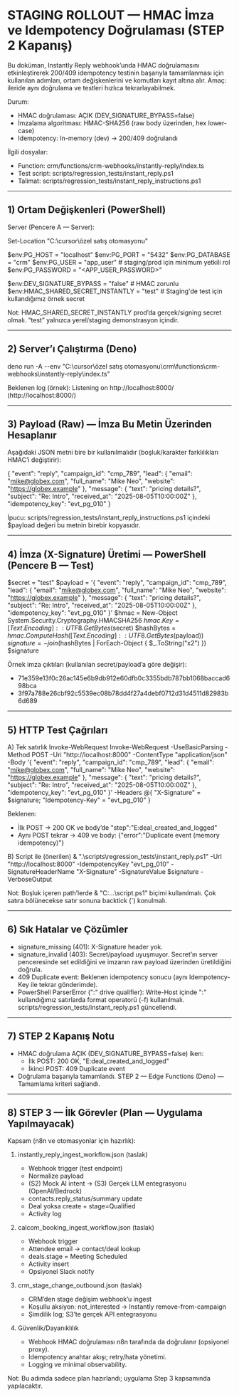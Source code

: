 # STAGING ROLLOUT — HMAC İmza ve Idempotency Doğrulaması (STEP 2 Kapanış)

Bu doküman, Instantly Reply webhook’unda HMAC doğrulamasını etkinleştirerek 200/409 idempotency testinin başarıyla tamamlanması için kullanılan adımları, ortam değişkenlerini ve komutları kayıt altına alır. Amaç: ileride aynı doğrulama ve testleri hızlıca tekrarlayabilmek.

Durum:
- HMAC doğrulaması: AÇIK (DEV_SIGNATURE_BYPASS=false)
- İmzalama algoritması: HMAC-SHA256 (raw body üzerinden, hex lower-case)
- Idempotency: In-memory (dev) → 200/409 doğrulandı

İlgili dosyalar:
- Function: crm/functions/crm-webhooks/instantly-reply/index.ts
- Test script: scripts/regression_tests/instant_reply.ps1
- Talimat: scripts/regression_tests/instant_reply_instructions.ps1

---

## 1) Ortam Değişkenleri (PowerShell)

Server (Pencere A — Server):

Set-Location "C:\cursor\özel satış otomasyonu"

$env:PG_HOST = "localhost"
$env:PG_PORT = "5432"
$env:PG_DATABASE = "crm"
$env:PG_USER = "app_user"          # staging/prod için minimum yetkili rol
$env:PG_PASSWORD = "<APP_USER_PASSWORD>"

$env:DEV_SIGNATURE_BYPASS = "false" # HMAC zorunlu
$env:HMAC_SHARED_SECRET_INSTANTLY = "test" # Staging'de test için kullandığımız örnek secret

Not: HMAC_SHARED_SECRET_INSTANTLY prod’da gerçek/signing secret olmalı. “test” yalnızca yerel/staging demonstrasyon içindir.

---

## 2) Server’ı Çalıştırma (Deno)

deno run -A --env "C:\cursor\özel satış otomasyonu\crm\functions\crm-webhooks\instantly-reply\index.ts"

Beklenen log (örnek):
Listening on http://localhost:8000/ (http://localhost:8000/)

---

## 3) Payload (Raw) — İmza Bu Metin Üzerinden Hesaplanır

Aşağıdaki JSON metni bire bir kullanılmalıdır (boşluk/karakter farklılıkları HMAC’i değiştirir):

{ "event": "reply", "campaign_id": "cmp_789", "lead": { "email": "mike@globex.com", "full_name": "Mike Neo", "website": "https://globex.example" }, "message": { "text": "pricing details?", "subject": "Re: Intro", "received_at": "2025-08-05T10:00:00Z" }, "idempotency_key": "evt_pg_010" }

İpucu: scripts/regression_tests/instant_reply_instructions.ps1 içindeki $payload değeri bu metnin birebir kopyasıdır.

---

## 4) İmza (X-Signature) Üretimi — PowerShell (Pencere B — Test)

$secret = "test"
$payload = '{ "event": "reply", "campaign_id": "cmp_789", "lead": { "email": "mike@globex.com", "full_name": "Mike Neo", "website": "https://globex.example" }, "message": { "text": "pricing details?", "subject": "Re: Intro", "received_at": "2025-08-05T10:00:00Z" }, "idempotency_key": "evt_pg_010" }'
$hmac = New-Object System.Security.Cryptography.HMACSHA256
$hmac.Key = [Text.Encoding]::UTF8.GetBytes($secret)
$hashBytes = $hmac.ComputeHash([Text.Encoding]::UTF8.GetBytes($payload))
$signature = -join ($hashBytes | ForEach-Object { $_.ToString("x2") })
$signature

Örnek imza çıktıları (kullanılan secret/payload’a göre değişir):
- 71e359e13f0c26ac145e6b9db912e60dfb0c3355bdb787bb1068baccad698bca
- 3f97a788e26cbf92c5539ec08b78dd4f27a4debf0712d31d4511d82983b6d689

---

## 5) HTTP Test Çağrıları

A) Tek satırlık Invoke-WebRequest
Invoke-WebRequest -UseBasicParsing -Method POST -Uri "http://localhost:8000" -ContentType "application/json" -Body '{ "event": "reply", "campaign_id": "cmp_789", "lead": { "email": "mike@globex.com", "full_name": "Mike Neo", "website": "https://globex.example" }, "message": { "text": "pricing details?", "subject": "Re: Intro", "received_at": "2025-08-05T10:00:00Z" }, "idempotency_key": "evt_pg_010" }' -Headers @{ "X-Signature" = $signature; "Idempotency-Key" = "evt_pg_010" }

Beklenen:
- İlk POST → 200 OK ve body’de "step":"E:deal_created_and_logged"
- Aynı POST tekrar → 409 ve body: {"error":"Duplicate event (memory idempotency)"}

B) Script ile (önerilen)
& ".\scripts\regression_tests\instant_reply.ps1" -Url "http://localhost:8000" -IdempotencyKey "evt_pg_010" -SignatureHeaderName "X-Signature" -SignatureValue $signature -VerboseOutput

Not: Boşluk içeren path’lerde & "C:\...\script.ps1" biçimi kullanılmalı. Çok satıra bölünecekse satır sonuna backtick (`) konulmalı.

---

## 6) Sık Hatalar ve Çözümler

- signature_missing (401): X-Signature header yok.
- signature_invalid (403): Secret/payload uyuşmuyor. Secret’ın server penceresinde set edildiğini ve imzanın raw payload üzerinden üretildiğini doğrula.
- 409 Duplicate event: Beklenen idempotency sonucu (aynı Idempotency-Key ile tekrar gönderimde).
- PowerShell ParserError (":" drive qualifier): Write-Host içinde ":" kullandığımız satırlarda format operatorü (-f) kullanılmalı. scripts/regression_tests/instant_reply.ps1 güncellendi.

---

## 7) STEP 2 Kapanış Notu

- HMAC doğrulama AÇIK (DEV_SIGNATURE_BYPASS=false) iken:
  - İlk POST: 200 OK, "E:deal_created_and_logged"
  - İkinci POST: 409 Duplicate event
- Doğrulama başarıyla tamamlandı. STEP 2 — Edge Functions (Deno) — Tamamlama kriteri sağlandı.

---

## 8) STEP 3 — İlk Görevler (Plan — Uygulama Yapılmayacak)

Kapsam (n8n ve otomasyonlar için hazırlık):
1) instantly_reply_ingest_workflow.json (taslak)
   - Webhook trigger (test endpoint)
   - Normalize payload
   - (S2) Mock AI intent → (S3) Gerçek LLM entegrasyonu (OpenAI/Bedrock)
   - contacts.reply_status/summary update
   - Deal yoksa create + stage=Qualified
   - Activity log

2) calcom_booking_ingest_workflow.json (taslak)
   - Webhook trigger
   - Attendee email → contact/deal lookup
   - deals.stage = Meeting Scheduled
   - Activity insert
   - Opsiyonel Slack notify

3) crm_stage_change_outbound.json (taslak)
   - CRM’den stage değişim webhook’u ingest
   - Koşullu aksiyon: not_interested → Instantly remove-from-campaign
   - Şimdilik log; S3’te gerçek API entegrasyonu

4) Güvenlik/Dayanıklılık
   - Webhook HMAC doğrulaması n8n tarafında da doğrulanır (opsiyonel proxy).
   - Idempotency anahtar akışı; retry/hata yönetimi.
   - Logging ve minimal observability.

Not: Bu adımda sadece plan hazırlandı; uygulama Step 3 kapsamında yapılacaktır.
